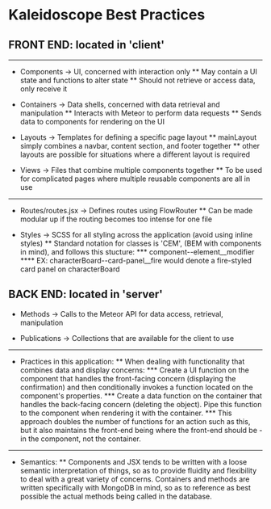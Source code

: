 # Kaleidoscope Best Practices

## FRONT END: located in 'client'
-----------------------------------------------------------------------------------------------------
* Components -> UI, concerned with interaction only
** May contain a UI state and functions to alter state
** Should not retrieve or access data, only receive it

* Containers -> Data shells, concerned with data retrieval and manipulation
** Interacts with Meteor to perform data requests
** Sends data to components for rendering on the UI

* Layouts -> Templates for defining a specific page layout
** mainLayout simply combines a navbar, content section, and footer together
** other layouts are possible for situations where a different layout is required

* Views -> Files that combine multiple components together
** To be used for complicated pages where multiple reusable components are all in use

-----------------------------------------------------------------------------------------------------

* Routes/routes.jsx -> Defines routes using FlowRouter
** Can be made modular up if the routing becomes too intense for one file

* Styles -> SCSS for all styling across the application (avoid using inline styles)
** Standard notation for classes is 'CEM', (BEM with components in mind), and follows this stucture:
*** component--element__modifier
**** EX: characterBoard--card-panel__fire would denote a fire-styled card panel on characterBoard

## BACK END: located in 'server'
* Methods -> Calls to the Meteor API for data access, retrieval, manipulation

* Publications -> Collections that are available for the client to use


-----------------------------------------------------------------------------------------------------

* Practices in this application:
** When dealing with functionality that combines data and display concerns:
*** Create a UI function on the component that handles the front-facing concern (displaying the confirmation) and then conditionally invokes a function located on the component's properties.
*** Create a data function on the container that handles the back-facing concern (deleting the object). Pipe this function to the component when rendering it with the container.
*** This approach doubles the number of functions for an action such as this, but it also maintains the front-end being where the front-end should be - in the component, not the container.

-----------------------------------------------------------------------------------------------------

* Semantics:
** Components and JSX tends to be written with a loose semantic interpretation of things, so as to provide fluidity and flexibility to deal with a great variety of concerns. Containers and methods are written specifically with MongoDB in mind, so as to reference as best possible the actual methods being called in the database.